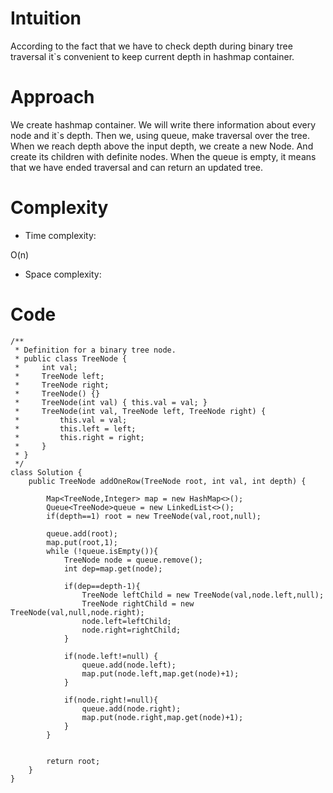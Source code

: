 # Intuition
<!-- Describe your first thoughts on how to solve this problem. -->
According to the fact that we have to check depth during binary tree traversal it`s convenient to keep current depth in hashmap container.
# Approach
<!-- Describe your approach to solving the problem. -->
We create hashmap container. We will write there information about every node and it`s depth. Then we, using queue, make traversal over the tree. When we reach depth above the input depth, we create a new Node. And create its children with definite nodes. When the queue is empty, it means that we have ended traversal and can return an updated tree. 
# Complexity
- Time complexity:
<!-- Add your time complexity here, e.g. $$O(n)$$ -->
O(n)
- Space complexity:
<!-- Add your space complexity here, e.g. $$O(n)$$ -->

# Code
```
/**
 * Definition for a binary tree node.
 * public class TreeNode {
 *     int val;
 *     TreeNode left;
 *     TreeNode right;
 *     TreeNode() {}
 *     TreeNode(int val) { this.val = val; }
 *     TreeNode(int val, TreeNode left, TreeNode right) {
 *         this.val = val;
 *         this.left = left;
 *         this.right = right;
 *     }
 * }
 */
class Solution {
    public TreeNode addOneRow(TreeNode root, int val, int depth) {

        Map<TreeNode,Integer> map = new HashMap<>();
        Queue<TreeNode>queue = new LinkedList<>();
        if(depth==1) root = new TreeNode(val,root,null);

        queue.add(root);
        map.put(root,1);
        while (!queue.isEmpty()){
            TreeNode node = queue.remove();
            int dep=map.get(node);

            if(dep==depth-1){
                TreeNode leftChild = new TreeNode(val,node.left,null);
                TreeNode rightChild = new TreeNode(val,null,node.right);
                node.left=leftChild;
                node.right=rightChild;
            }

            if(node.left!=null) {
                queue.add(node.left);
                map.put(node.left,map.get(node)+1);
            }

            if(node.right!=null){
                queue.add(node.right);
                map.put(node.right,map.get(node)+1);
            }
        }


        return root;
    }
}
```
